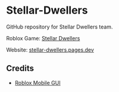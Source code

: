# Stellar-Dwellers

GitHub repository for Stellar Dwellers team.

Roblox Game: [Stellar Dwellers](https://www.roblox.com/games/14912261925/Stellar-Dwellers)

Website: [stellar-dwellers.pages.dev](https://stellar-dwellers.pages.dev/)


## Credits

- [Roblox Mobile GUI](https://www.roblox.com/library/269649577/Mobile-GUI?id=269649577)
